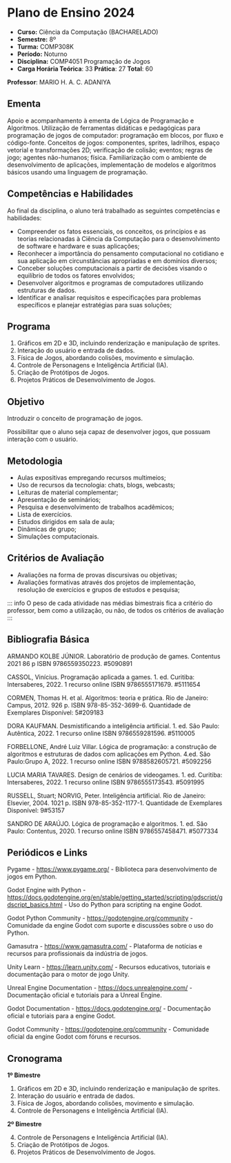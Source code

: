 # Plano de Ensino 2024

- **Curso:** Ciência da Computação (BACHARELADO)
- **Semestre:** 8º
- **Turma:** COMP308K
- **Período:** Noturno
- **Disciplina:** COMP4051 Programação de Jogos
- **Carga Horária Teórica**: 33	**Prática**: 27	**Total**: 60

**Professor**: MARIO H. A. C. ADANIYA

## Ementa

Apoio e acompanhamento à ementa de Lógica de Programação e Algoritmos. Utilização de ferramentas didáticas e pedagógicas para programação de jogos de computador: programação em blocos, por fluxo e código-fonte. Conceitos de jogos: componentes, sprites, ladrilhos, espaço vetorial e transformações 2D; verificação de colisão; eventos; regras de jogo; agentes não-humanos; física. Familiarização com o ambiente de desenvolvimento de aplicações, implementação de modelos e algoritmos básicos usando uma linguagem de programação.

## Competências e Habilidades

Ao final da disciplina, o aluno terá trabalhado as seguintes competências e habilidades:

- Compreender os fatos essenciais, os conceitos, os princípios e as teorias relacionadas à Ciência da Computação para o desenvolvimento de software e hardware e suas aplicações;
- Reconhecer a importância do pensamento computacional no cotidiano e sua aplicação em circunstâncias apropriadas e em domínios diversos;
- Conceber soluções computacionais a partir de decisões visando o equilíbrio de todos os fatores envolvidos;
- Desenvolver algoritmos e programas de computadores utilizando estruturas de dados.
- Identificar e analisar requisitos e especificações para problemas específicos e planejar estratégias para suas soluções;

## Programa

1. Gráficos em 2D e 3D, incluindo renderização e manipulação de sprites.
2. Interação do usuário e entrada de dados.
3. Física de Jogos, abordando colisões, movimento e simulação.
4. Controle de Personagens e Inteligência Artificial (IA).
5. Criação de Protótipos de Jogos.
6. Projetos Práticos de Desenvolvimento de Jogos.

## Objetivo

Introduzir o conceito de programação de jogos.

Possibilitar que o aluno seja capaz de desenvolver jogos, que possuam interação com o usuário.

## Metodologia

- Aulas expositivas empregando recursos multimeios;
- Uso de recursos da tecnologia: chats, blogs, webcasts;
- Leituras de material complementar;
- Apresentação de seminários;
- Pesquisa e desenvolvimento de trabalhos acadêmicos;
- Lista de exercícios.
- Estudos dirigidos em sala de aula;
- Dinâmicas de grupo;
- Simulações computacionais.

## Critérios de Avaliação

- Avaliações na forma de provas discursivas ou objetivas;
- Avaliações formativas através dos projetos de implementação, resolução de exercícios e grupos de estudos e pesquisa;

::: info
O peso de cada atividade nas médias bimestrais fica a critério do professor, bem como a utilização, ou não, de todos os critérios de avaliação
:::

## Bibliografia Básica

ARMANDO KOLBE JÚNIOR. Laboratório de produção de games. Contentus 2021 86 p    ISBN 9786559350223. #5090891

CASSOL, Vinícius. Programação aplicada a games.     1. ed. Curitiba: Intersaberes, 2022. 1 recurso online    ISBN 9786555171679. #5111654

CORMEN, Thomas H.  et al. Algoritmos:   teoria e prática.    Rio de Janeiro: Campus, 2012. 926 p.    ISBN 978-85-352-3699-6. Quantidade de Exemplares Disponível: 5#209183

DORA KAUFMAN. Desmistificando a inteligência artificial.     1. ed. São Paulo: Autêntica, 2022. 1 recurso online    ISBN 9786559281596. #5110005

FORBELLONE, André Luiz Villar. Lógica de programação: a construção de algoritmos e estruturas de dados com aplicações em Python. 4.ed. São Paulo:Grupo A, 2022. 1 recurso online    ISBN 9788582605721. #5092256

LUCIA MARIA TAVARES. Design de cenários de videogames.     1. ed. Curitiba: Intersaberes, 2022. 1 recurso online    ISBN 9786555173543. #5091995

RUSSELL, Stuart; NORVIG, Peter. Inteligência artificial.      Rio de Janeiro: Elsevier, 2004. 1021 p.    ISBN 978-85-352-1177-1. Quantidade de Exemplares Disponível: 9#53157

SANDRO DE ARAÚJO. Lógica de programação e algoritmos.     1. ed. São Paulo: Contentus, 2020. 1 recurso online    ISBN 9786557458471. #5077334

## Periódicos e Links

Pygame - <https://www.pygame.org/> - Biblioteca para desenvolvimento de jogos em Python.

Godot Engine with Python - <https://docs.godotengine.org/en/stable/getting_started/scripting/gdscript/gdscript_basics.html> - Uso do Python para scripting na engine Godot.

Godot Python Community - <https://godotengine.org/community> - Comunidade da engine Godot com suporte e discussões sobre o uso do Python.

Gamasutra - <https://www.gamasutra.com/> - Plataforma de notícias e recursos para profissionais da indústria de jogos.

Unity Learn - <https://learn.unity.com/> - Recursos educativos, tutoriais e documentação para o motor de jogo Unity.

Unreal Engine Documentation - <https://docs.unrealengine.com/> - Documentação oficial e tutoriais para a Unreal Engine.

Godot Documentation - <https://docs.godotengine.org/> - Documentação oficial e tutoriais para a engine Godot.

Godot Community - <https://godotengine.org/community> - Comunidade oficial da engine Godot com fóruns e recursos.

## Cronograma

**1º Bimestre**

1. Gráficos em 2D e 3D, incluindo renderização e manipulação de sprites.
2. Interação do usuário e entrada de dados.
3. Física de Jogos, abordando colisões, movimento e simulação.
4. Controle de Personagens e Inteligência Artificial (IA).

**2º Bimestre**

4. Controle de Personagens e Inteligência Artificial (IA).
5. Criação de Protótipos de Jogos.
6. Projetos Práticos de Desenvolvimento de Jogos.
